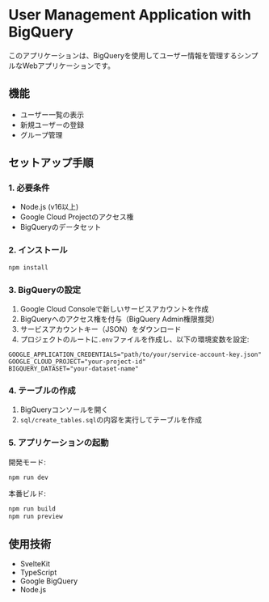 # User Management Application with BigQuery

このアプリケーションは、BigQueryを使用してユーザー情報を管理するシンプルなWebアプリケーションです。

## 機能

- ユーザー一覧の表示
- 新規ユーザーの登録
- グループ管理

## セットアップ手順

### 1. 必要条件

- Node.js (v16以上)
- Google Cloud Projectのアクセス権
- BigQueryのデータセット

### 2. インストール

```bash
npm install
```

### 3. BigQueryの設定

1. Google Cloud Consoleで新しいサービスアカウントを作成
2. BigQueryへのアクセス権を付与（BigQuery Admin権限推奨）
3. サービスアカウントキー（JSON）をダウンロード
4. プロジェクトのルートに`.env`ファイルを作成し、以下の環境変数を設定:

```env
GOOGLE_APPLICATION_CREDENTIALS="path/to/your/service-account-key.json"
GOOGLE_CLOUD_PROJECT="your-project-id"
BIGQUERY_DATASET="your-dataset-name"
```

### 4. テーブルの作成

1. BigQueryコンソールを開く
2. `sql/create_tables.sql`の内容を実行してテーブルを作成

### 5. アプリケーションの起動

開発モード:
```bash
npm run dev
```

本番ビルド:
```bash
npm run build
npm run preview
```

## 使用技術

- SvelteKit
- TypeScript
- Google BigQuery
- Node.js
